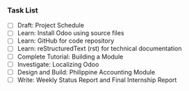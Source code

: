 ### Task List
- [ ] Draft: Project Schedule
- [ ] Learn: Install Odoo using source files
- [ ] Learn: GitHub for code repository
- [ ] Learn: reStructuredText (rst) for technical documentation
- [ ] Complete Tutorial: Building a Module
- [ ] Investigate: Localizing Odoo
- [ ] Design and Build: Philippine Accounting Module
- [ ] Write: Weekly Status Report and Final Internship Report
